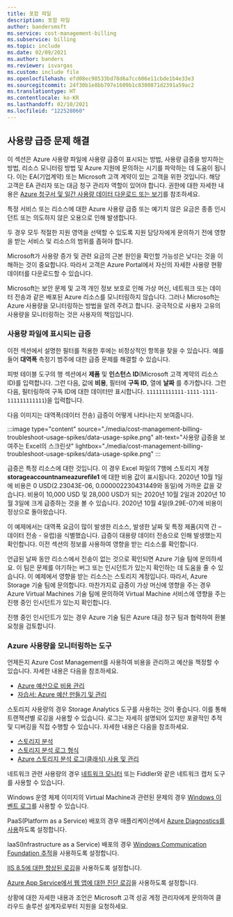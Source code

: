 ```yaml
---
title: 포함 파일
description: 포함 파일
author: bandersmsft
ms.service: cost-management-billing
ms.subservice: billing
ms.topic: include
ms.date: 02/09/2021
ms.author: banders
ms.reviewer: isvargas
ms.custom: include file
ms.openlocfilehash: efd08ec98533bd78d6a7cc606e11cbde1b4e33e3
ms.sourcegitcommit: 24f30b1e8bb797e1609b1c8300871d2391a59ac2
ms.translationtype: HT
ms.contentlocale: ko-KR
ms.lasthandoff: 02/10/2021
ms.locfileid: "122528060"
---
```

## <a name="troubleshoot-usage-spikes"></a>사용량 급증 문제 해결

이 섹션은 Azure 사용량 파일에 사용량 급증이 표시되는 방법, 사용량 급증을 방지하는 방법, 리소스 모니터링 방법 및 Azure 지원에 문의하는 시기를 파악하는 데 도움이 됩니다. 이는 EA(기업계약) 또는 Microsoft 고객 계약이 있는 고객을 위한 것입니다. 해당 고객은 EA 관리자 또는 대금 청구 관리자 역할이 있어야 합니다. 권한에 대한 자세한 내용은 [Azure 청구서 및 일간 사용량 데이터 다운로드 또는 보기](../articles/cost-management-billing/manage/download-azure-invoice-daily-usage-date.md)를 참조하세요.

특정 서비스 또는 리소스에 대한 Azure 사용량 급증 또는 예기치 않은 요금은 종종 인시던트 또는 의도하지 않은 오용으로 인해 발생합니다.

두 경우 모두 적절한 지원 영역을 선택할 수 있도록 지원 담당자에게 문의하기 전에 영향을 받는 서비스 및 리소스의 범위를 좁혀야 합니다.

Microsoft가 사용량 증가 및 관련 요금의 근본 원인을 확인할 가능성은 낮다는 것을 이해하는 것이 중요합니다. 따라서 고객은 Azure Portal에서 자신의 자세한 사용량 현황 데이터를 다운로드할 수 있습니다.

Microsoft는 보안 문제 및 고객 개인 정보 보호로 인해 가상 머신, 네트워크 또는 데이터 전송과 같은 배포된 Azure 리소스를 모니터링하지 않습니다. 그러나 Microsoft는 Azure 사용량을 모니터링하는 방법을 알려 주려고 합니다. 궁극적으로 사용자 고유의 사용량을 모니터링하는 것은 사용자의 책임입니다.

### <a name="what-a-spike-looks-like-in-the-usage-file"></a>사용량 파일에 표시되는 급증

이전 섹션에서 설명한 필터를 적용한 후에는 비정상적인 항목을 찾을 수 있습니다. 예를 들어 **대역폭** 측정기 범주에 대한 급증 문제를 해결할 수 있습니다.

피벗 테이블 도구의 행 섹션에서 **제품** 및 **인스턴스 ID**(Microsoft 고객 계약의 리소스 ID)를 입력합니다. 그런 다음, 값에 **비용**, 필터에 **구독 ID**, 열에 **날짜** 를 추가합니다. 그런 다음, 필터링하여 구독 ID에 대한 데이터만 표시합니다. `111111111111-1111-1111-111111111111`)을 입력합니다.

다음 이미지는 대역폭(데이터 전송) 급증이 어떻게 나타나는지 보여줍니다.

:::image type="content" source="./media/cost-management-billing-troubleshoot-usage-spikes/data-usage-spike.png" alt-text="사용량 급증을 보여주는 Excel의 스크린샷" lightbox="./media/cost-management-billing-troubleshoot-usage-spikes/data-usage-spike.png" :::

급증은 특정 리소스에 대한 것입니다. 이 경우 Excel 파일의 7행에 스토리지 계정 **storageaccountnameazurefile1** 에 대한 비용 값이 표시됩니다. 2020년 10월 1일에 비용은 0 USD(2.23043E-06, 0.000002230431449와 동일)에 가까운 값을 갖습니다. 비용이 10,000 USD 및 28,000 USD가 되는 2020년 10월 2일과 2020년 10월 3일에 크게 급증하는 것을 볼 수 있습니다. 2020년 10월 4일(9.29E-07)에 비용이 정상으로 돌아왔습니다.

이 예제에서는 대역폭 요금이 많이 발생한 리소스, 발생한 날짜 및 특정 제품(지역 간 – 데이터 전송 - 유럽)을 식별했습니다. 급증이 대용량 데이터 전송으로 인해 발생했는지 확인합니다. 이전 섹션의 정보를 사용하여 영향을 받는 리소스를 확인합니다.

언급된 날짜 동안 리소스에서 전송이 없는 것으로 확인되면 Azure 기술 팀에 문의하세요. 이 팀은 문제를 야기하는 버그 또는 인시던트가 있는지 확인하는 데 도움을 줄 수 있습니다. 이 예제에서 영향을 받는 리소스는 스토리지 계정입니다. 따라서, Azure Storage 기술 팀에 문의합니다. 마찬가지로 급증이 가상 머신에 영향을 주는 경우 Azure Virtual Machines 기술 팀에 문의하여 Virtual Machine 서비스에 영향을 주는 진행 중인 인시던트가 있는지 확인합니다.

진행 중인 인시던트가 있는 경우 Azure 기술 팀은 Azure 대금 청구 팀과 협력하여 환불 요청을 검토합니다.

### <a name="tools-to-monitor-azure-usage"></a>Azure 사용량을 모니터링하는 도구

언제든지 Azure Cost Management를 사용하여 비용을 관리하고 예산을 책정할 수 있습니다. 자세한 내용은 다음을 참조하세요.

- [Azure 예산으로 비용 관리](../articles/cost-management-billing/manage/cost-management-budget-scenario.md)
- [자습서: Azure 예산 만들기 및 관리](../articles/cost-management-billing/costs/tutorial-acm-create-budgets.md)

스토리지 사용량의 경우 Storage Analytics 도구를 사용하는 것이 좋습니다. 이를 통해 트랜잭션별 로깅을 사용할 수 있습니다. 로그는 자세히 설명되어 있지만 포괄적인 추적 및 디버깅을 직접 수행할 수 있습니다. 자세한 내용은 다음을 참조하세요.

- [스토리지 분석](../articles/storage/common/storage-analytics.md)
- [스토리지 분석 로그 형식](/rest/api/storageservices/Storage-Analytics-Log-Format)
- [Azure 스토리지 분석 로그(클래식) 사용 및 관리](../articles/storage/common/manage-storage-analytics-logs.md)

네트워크 관련 사용량의 경우 [네트워크 모니터](https://www.microsoft.com/download/details.aspx?id=4865) 또는 Fiddler와 같은 네트워크 캡처 도구를 사용할 수 있습니다.

Windows 운영 체제 이미지의 Virtual Machine과 관련된 문제의 경우 [Windows 이벤트 로그](/windows/win32/wes/windows-event-log)를 사용할 수 있습니다.

PaaS(Platform as a Service) 배포의 경우 애플리케이션에서 [Azure Diagnostics를 사용](../articles/cloud-services/cloud-services-dotnet-diagnostics.md)하도록 설정합니다.

IaaS(Infrastructure as a Service) 배포의 경우 [Windows Communication Foundation 추적](/dotnet/framework/wcf/diagnostics/tracing/configuring-tracing)을 사용하도록 설정합니다.

[IIS 8.5에 대한 향상된 로깅](/iis/get-started/whats-new-in-iis-85/enhanced-logging-for-iis85)을 사용하도록 설정합니다.

[Azure App Service에서 웹 앱에 대한 진단 로깅](../articles/app-service/troubleshoot-diagnostic-logs.md)을 사용하도록 설정합니다.

상황에 대한 자세한 내용과 조언은 Microsoft 고객 성공 계정 관리자에게 문의하여 클라우드 솔루션 설계자로부터 지원을 요청하세요.